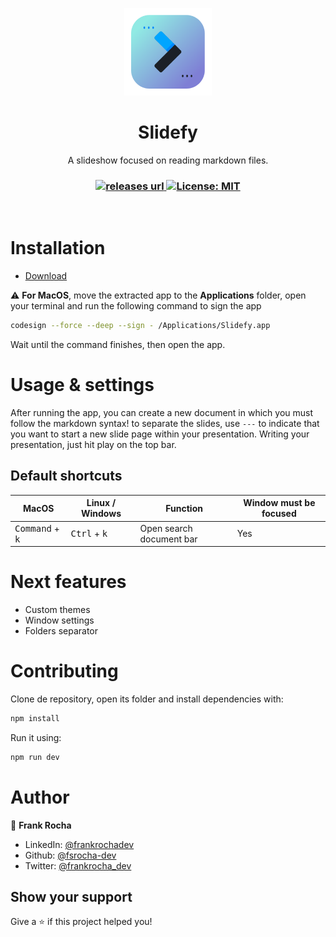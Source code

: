 <p align="center">
  <img src="./resources/icons/icon.png" width="140px" />
</p>

<h1 align="center">Slidefy</h1>
<p align="center">A slideshow focused on reading markdown files.</p>

<h3 align="center">
  <!-- Version -->
  <a href="https://github.com/maykbrito/mini-video-me/releases">
    <img alt="releases url" src="https://img.shields.io/github/v/release/fsrocha-dev/slidefy?style=for-the-badge&labelColor=1C1E26&color=0087FF">
  </a>  
  
 <!-- License -->
  <a href="./LICENSE" target="_blank">
    <img alt="License: MIT" src="https://img.shields.io/badge/license%20-MIT-1C1E26?style=for-the-badge&labelColor=1C1E26&color=0087FF">
  </a>
</h3>

<br />

# Installation

- [Download](https://github.com/fsrocha-dev/slidefy/releases)

⚠️ **For MacOS**, move the extracted app to the **Applications** folder, open your terminal and run the following command to sign the app
```bash
codesign --force --deep --sign - /Applications/Slidefy.app
```
Wait until the command finishes, then open the app.

# Usage & settings

After running the app, you can create a new document in which you must follow the markdown syntax! to separate the slides, use `---` to indicate that you want to start a new slide page within your presentation. Writing your presentation, just hit play on the top bar.

## Default shortcuts

<table>
  <thead>
    <tr>
      <th>MacOS</th>
      <th>Linux / Windows</th>
      <th>Function</th>
      <th>Window must be focused</th>
    </tr>
  </thead>
  <tbody>
    <tr>
      <td><kbd>Command</kbd> + <kbd>k</kbd></td>
      <td><kbd>Ctrl</kbd> + <kbd>k</kbd></td>
      <td>Open search document bar</td>
      <td>Yes</td>
    </tr>
  </tbody>
</table>

# Next features

- Custom themes
- Window settings
- Folders separator

# Contributing

Clone de repository, open its folder and install dependencies with:

```sh
npm install
```

Run it using:

```sh
npm run dev
```

# Author

👤 **Frank Rocha**

- LinkedIn: [@frankrochadev](https://linkedin.com/in/frankrochadev)
- Github: [@fsrocha-dev](https://github.com/fsrocha-dev)
- Twitter: [@frankrocha_dev](https://twitter.com/frankrocha_dev)

## Show your support

Give a ⭐️ if this project helped you!

